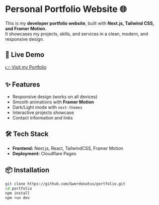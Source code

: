 # Personal Portfolio Website 🌐

This is my **developer portfolio website**, built with **Next.js, Tailwind CSS, and Framer Motion**.  
It showcases my projects, skills, and services in a clean, modern, and responsive design.

## 🚀 Live Demo
[👉 Visit my Portfolio](https://gwerdev.donatusgwer.workers.dev/)

## ✨ Features
- Responsive design (works on all devices)
- Smooth animations with **Framer Motion**
- Dark/Light mode with `next-themes`
- Interactive projects showcase
- Contact information and links

## 🛠️ Tech Stack
- **Frontend:** Next.js, React, TailwindCSS, Framer Motion
- **Deployment:** Cloudflare Pages


## 📦 Installation
```bash
git clone https://github.com/Gwerdonatus/portfolio.git
cd portfolio
npm install
npm run dev

